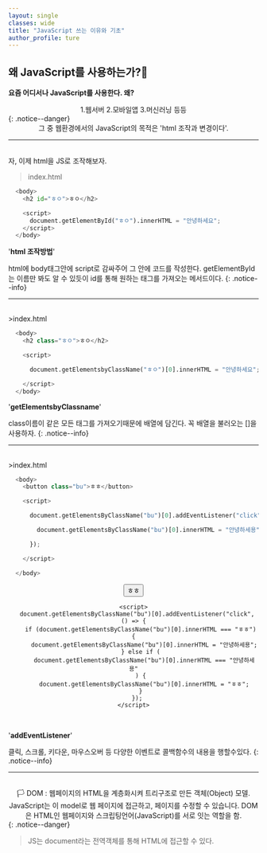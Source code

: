```yaml
---
layout: single
classes: wide
title: "JavaScript 쓰는 이유와 기초"
author_profile: ture
---
```


## 왜 JavaScript를 사용하는가?🍍

**요즘 어디서나 JavaScript를 사용한다. 왜?**

<center>1.웹서버 2.모바일앱 3.머신러닝 등등</center>
{: .notice--danger}

<center> 그 중 웹환경에서의 JavaScript의 목적은 'html 조작과 변경이다'.</center>
<hr>
<br>
자, 이제 html을 JS로 조작해보자.

> index.html

```python
  <body>
    <h2 id="ㅎㅇ">ㅎㅇ</h2>

    <script>
      document.getElementById("ㅎㅇ").innerHTML = "안녕하세요";
    </script>
  </body>
```

'**html 조작방법**'

html에 body태그안에 script로 감싸주어 그 안에 코드를 작성한다. getElementById는 이름만 봐도 알 수 있듯이 id를 통해 원하는 태그를 가져오는 메서드이다.
{: .notice--info}

<hr>
<br>
>index.html

```python
  <body>
    <h2 class="ㅎㅇ">ㅎㅇ</h2>

    <script>

      document.getElementsbyClassName("ㅎㅇ")[0].innerHTML = "안녕하세요";

    </script>
  </body>
```

'**getElementsbyClassname**'

class이름이 같은 모든 태그를 가져오기때문에 배열에 담긴다. 꼭 배열을 불러오는 []을 사용하자.
{: .notice--info}

<hr>
<br>
>index.html

```python
  <body>
    <button class="bu">ㅎㅎ</button>

    <script>

      document.getElementsByClassName("bu")[0].addEventListener("click", () => {

        document.getElementsByClassName("bu")[0].innerHTML = "안녕하세용";

      });

    </script>

  </body>
```

  <center><div>
    <button class="bu">ㅎㅎ</button>

    <script>
      document.getElementsByClassName("bu")[0].addEventListener("click", () => {
        if (document.getElementsByClassName("bu")[0].innerHTML === "ㅎㅎ") {
          document.getElementsByClassName("bu")[0].innerHTML = "안녕하세용";
        } else if (
          document.getElementsByClassName("bu")[0].innerHTML === "안녕하세용"
        ) {
          document.getElementsByClassName("bu")[0].innerHTML = "ㅎㅎ";
        }
      });
    </script>

  </div></center>
  <br>
  
'**addEventListener**'

클릭, 스크롤, 키다운, 마우스오버 등 다양한 이벤트로 콜백함수의 내용을 행할수있다.
{: .notice--info}

<hr>
<br>

<center>🏳️ DOM : 웹페이지의 HTML을 계층화시켜 트리구조로 만든 객체(Object) 모델. JavaScript는 이 model로 웹 페이지에 접근하고, 페이지를 수정할 수 있습니다. DOM은 HTML인 웹페이지와 스크립팅언어(JavaScript)를 서로 잇는 역할을 함.</center>
{: .notice--danger}

> JS는 document라는 전역객체를 통해 HTML에 접근할 수 있다.
